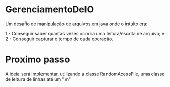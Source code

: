 # GerenciamentoDeIO
 Um desafio de manipulação de arquivos em java onde o intuito era: 
 
 1 - Conseguir saber quantas vezes ocorria uma leitura/escrita de arquivo; e
 2 - Conseguir capturar o tempo de cada operação. 


# Proximo passo
A ideia será implementar, utilizando a classe RandomAcessFile, uma classe de leitura de linhas até um "\n" 
